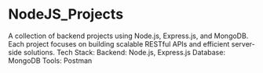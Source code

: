 # NodeJS_Projects
A collection of backend projects using Node.js, Express.js, and MongoDB. Each project focuses on building scalable RESTful APIs and efficient server-side solutions.  Tech Stack:  Backend: Node.js, Express.js Database: MongoDB Tools: Postman
